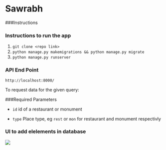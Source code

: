 # Sawrabh

###Instructions
### Instructions to run the app

1. `git clone <repo link> `
2. `python manage.py makemigrations && python manage.py migrate`
3. `python manage.py runserver`

### API End Point
```http://localhost:8000/ ```


To request data for the given query: 

###Required Parameters

* `id` id of a restaurant or monument

* `type` Place type, eg `rest` or `mon` for restaurant and monument respectivly 

### UI to add elelements in database 

<img src="http://i.imgur.com/LDJFMy2.png" />
